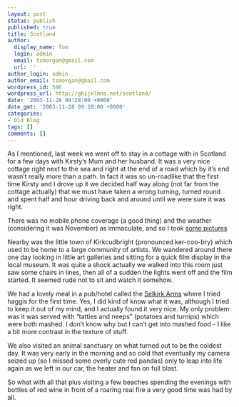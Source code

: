 ```yaml
---
layout: post
status: publish
published: true
title: Scotland
author:
  display_name: Tom
  login: admin
  email: tsmorgan@gmail.com
  url: ''
author_login: admin
author_email: tsmorgan@gmail.com
wordpress_id: 596
wordpress_url: http://ghijklmno.net/scotland/
date: '2003-11-28 09:28:00 +0000'
date_gmt: '2003-11-28 09:28:00 +0000'
categories:
- Old Blog
tags: []
comments: []
---
```

<p>As I mentioned, last week we went off to stay in a cottage with in Scotland for a few days with Kirsty&#8217;s Mum and her husband. It was a very nice cottage right next to the sea and right at the end of a road which by it&#8217;s end wasn&#8217;t really more than a path. In fact it was so un-roadlike that the first time Kirsty and I drove up it we decided half way along (not far from the cottage actually) that we must have taken a wrong turning, turned round and spent half and hour driving back and around until we were sure it was right.</p>

<p>There was no mobile phone coverage (a good thing) and the weather (considering it was November) as immaculate, and so I took <a href="/photos/set/scotland/">some pictures</a></p>

<p>Nearby was the little town of Kirkcudbright (pronounced ker-coo-bry) which used to be home to a large community of artists. We wandered around there one day looking in little art galleries and sitting for a quick film display in the local museum. It was quite a shock actually we walked into this room just saw some chairs in lines, then all of a sudden the lights went off and the film started. It seemed rude not to sit and watch it somehow.</p>

<p>We had a lovely meal in a pub/hotel called the <a href="/photos/photodisplay.php?photoset=scotland&amp;photo=L3Bob3Rvcy9zY290bGFuZC9raXJrY3VkYnJpZ2h0X3N0cmVldC5qcGc%3D">Selkirk Arms</a> where I tried haggis for the first time. Yes, I did kind of know what it was, although I tried to keep it out of my mind, and I actually found it very nice. My only problem was it was served with &#8220;tatties and neeps&#8221; (potatoes and turnips) which were both mashed. I don&#8217;t know why but I can&#8217;t get into mashed food - I like a bit more contrast in the texture of stuff.</p>

<p>We also visited an animal sanctuary on what turned out to be the coldest day. It was very early in the morning and so cold that eventually my camera seized up (so I missed some overly cute red pandas) only to leap into life again as we left in our car, the heater and fan on full blast.</p>

<p>So what with all that plus visiting a few beaches spending the evenings with bottles of red wine in front of a roaring real fire a very good time was had by all.</p>

